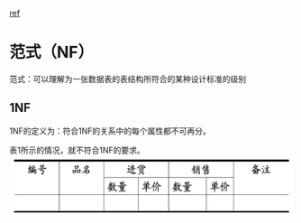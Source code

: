 [ref](https://www.zhihu.com/question/24696366/answer/29189700)
# 范式（NF）
范式：可以理解为一张数据表的表结构所符合的某种设计标准的级别

## 1NF
1NF的定义为：符合1NF的关系中的每个属性都不可再分。

表1所示的情况，就不符合1NF的要求。
![ref](./photo/t1.png)
